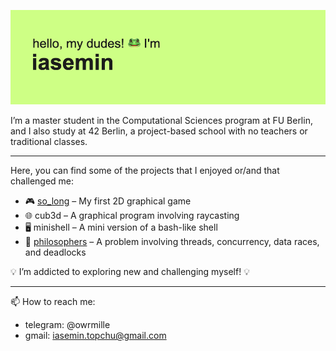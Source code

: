 ![](https://github.com/owrmille/owrmille/blob/main/header.png)

I’m a master student in the Computational Sciences program at FU Berlin, and I also study at 42 Berlin, a project-based school with no teachers or traditional classes.  

---
Here, you can find some of the projects that I enjoyed or/and that challenged me:  

- 🎮 [so_long](https://github.com/owrmille/so-long) – My first 2D graphical game  
- 🌐 cub3d – A graphical program involving raycasting  
- 🖥 minishell – A mini version of a bash-like shell  
- 🧠 [philosophers](https://github.com/owrmille/philosophers) – A problem involving threads, concurrency, data races, and deadlocks  

💡 I’m addicted to exploring new and challenging myself! 💡  

---
📫 How to reach me: 
- telegram: @owrmille
- gmail: iasemin.topchu@gmail.com

<!--
**owrmille/owrmille** is a ✨ _special_ ✨ repository because its `README.md` (this file) appears on your GitHub profile.

Here are some ideas to get you started:

- 🔭 I’m currently working on ...
- 🌱 I’m currently learning ...
- 👯 I’m looking to collaborate on ...
- 🤔 I’m looking for help with ...
- 💬 Ask me about ...
- 📫 How to reach me: ...
- 😄 Pronouns: ...
- ⚡ Fun fact: ...
-->
